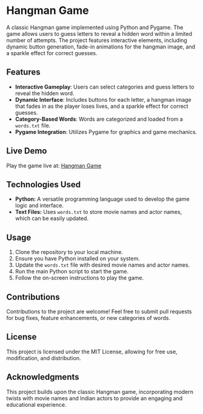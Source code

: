 # Hangman Game

A classic Hangman game implemented using Python and Pygame. The game allows users to guess letters to reveal a hidden word within a limited number of attempts. The project features interactive elements, including dynamic button generation, fade-in animations for the hangman image, and a sparkle effect for correct guesses.

## Features

- **Interactive Gameplay**: Users can select categories and guess letters to reveal the hidden word.
- **Dynamic Interface**: Includes buttons for each letter, a hangman image that fades in as the player loses lives, and a sparkle effect for correct guesses.
- **Category-Based Words**: Words are categorized and loaded from a `words.txt` file.
- **Pygame Integration**: Utilizes Pygame for graphics and game mechanics.

## Live Demo

Play the game live at: [Hangman Game](https://sanskruti0208.github.io/Hangman-Game/)

## Technologies Used
- **Python:** A versatile programming language used to develop the game logic and interface.
- **Text Files:** Uses `words.txt` to store movie names and actor names, which can be easily updated.

   
## Usage
1. Clone the repository to your local machine.
2. Ensure you have Python installed on your system.
3. Update the `words.txt` file with desired movie names and actor names.
4. Run the main Python script to start the game.
5. Follow the on-screen instructions to play the game.

## Contributions
Contributions to the project are welcome! Feel free to submit pull requests for bug fixes, feature enhancements, or new categories of words.

## License
This project is licensed under the MIT License, allowing for free use, modification, and distribution.

## Acknowledgments
This project builds upon the classic Hangman game, incorporating modern twists with movie names and Indian actors to provide an engaging and educational experience.
